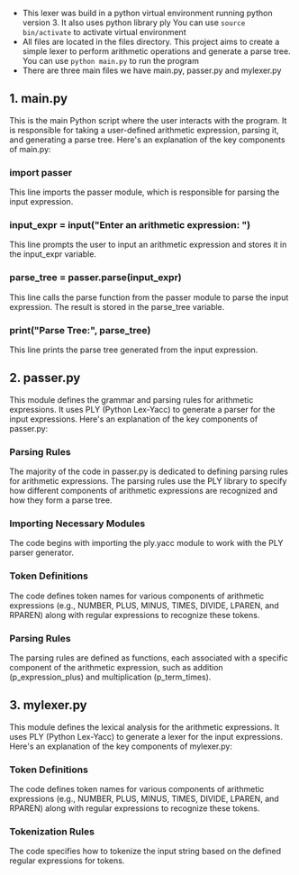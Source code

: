 - This lexer was build in a python virtual environment running python version 3. It also uses python library ply
  You can use `source bin/activate` to activate virtual environment
- All files are located in the files directory. This project aims to create a simple lexer to perform arithmetic operations and generate a parse tree.
  You can use `python main.py` to run the program
- There are three main files we have main.py, passer.py and mylexer.py

## 1. main.py

This is the main Python script where the user interacts with the program. It is responsible for taking a user-defined arithmetic expression, parsing it, and generating a parse tree.
Here's an explanation of the key components of main.py:

  ### import passer
  This line imports the passer module, which is responsible for parsing the input expression.
   
  ### input_expr = input("Enter an arithmetic expression: ")
  This line prompts the user to input an arithmetic expression and stores it in the input_expr variable.
   
  ### parse_tree = passer.parse(input_expr)
  This line calls the parse function from the passer module to parse the input expression. The result is stored in the parse_tree variable.
  
  ### print("Parse Tree:", parse_tree)
  This line prints the parse tree generated from the input expression.

## 2. passer.py

This module defines the grammar and parsing rules for arithmetic expressions. It uses PLY (Python Lex-Yacc) to generate a parser for the input expressions. Here's an explanation of the key components of passer.py:
### Parsing Rules
The majority of the code in passer.py is dedicated to defining parsing rules for arithmetic expressions. The parsing rules use the PLY library to specify how different components of arithmetic expressions are recognized and how they form a parse tree.
### Importing Necessary Modules
The code begins with importing the ply.yacc module to work with the PLY parser generator.
### Token Definitions
The code defines token names for various components of arithmetic expressions (e.g., NUMBER, PLUS, MINUS, TIMES, DIVIDE, LPAREN, and RPAREN) along with regular expressions to recognize these tokens.
### Parsing Rules
The parsing rules are defined as functions, each associated with a specific component of the arithmetic expression, such as addition (p_expression_plus) and multiplication (p_term_times).

## 3. mylexer.py

This module defines the lexical analysis for the arithmetic expressions. It uses PLY (Python Lex-Yacc) to generate a lexer for the input expressions. Here's an explanation of the key components of mylexer.py:
### Token Definitions
The code defines token names for various components of arithmetic expressions (e.g., NUMBER, PLUS, MINUS, TIMES, DIVIDE, LPAREN, and RPAREN) along with regular expressions to recognize these tokens.
### Tokenization Rules
The code specifies how to tokenize the input string based on the defined regular expressions for tokens.
